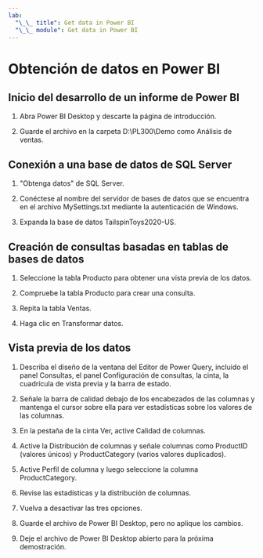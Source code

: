 ```yaml
---
lab:
  "\_\_ title": Get data in Power BI
  "\_\_ module": Get data in Power BI
---
```

# Obtención de datos en Power BI

## Inicio del desarrollo de un informe de Power BI

1. Abra Power BI Desktop y descarte la página de introducción.

1. Guarde el archivo en la carpeta D:\PL300\Demo como Análisis de ventas.

## Conexión a una base de datos de SQL Server

1. "Obtenga datos" de SQL Server.

1. Conéctese al nombre del servidor de bases de datos que se encuentra en el archivo MySettings.txt mediante la autenticación de Windows.

1. Expanda la base de datos TailspinToys2020-US.

## Creación de consultas basadas en tablas de bases de datos

1. Seleccione la tabla Producto para obtener una vista previa de los datos.

1. Compruebe la tabla Producto para crear una consulta.

1. Repita la tabla Ventas.

1. Haga clic en Transformar datos.

## Vista previa de los datos

1. Describa el diseño de la ventana del Editor de Power Query, incluido el panel Consultas, el panel Configuración de consultas, la cinta, la cuadrícula de vista previa y la barra de estado.

1. Señale la barra de calidad debajo de los encabezados de las columnas y mantenga el cursor sobre ella para ver estadísticas sobre los valores de las columnas.

1. En la pestaña de la cinta Ver, active Calidad de columnas.

1. Active la Distribución de columnas y señale columnas como ProductID (valores únicos) y ProductCategory (varios valores duplicados).

1. Active Perfil de columna y luego seleccione la columna ProductCategory.

1. Revise las estadísticas y la distribución de columnas.

1. Vuelva a desactivar las tres opciones.

1. Guarde el archivo de Power BI Desktop, pero no aplique los cambios.

1. Deje el archivo de Power BI Desktop abierto para la próxima demostración.
